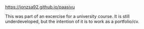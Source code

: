 https://jonzsa92.github.io/paasivu

This was part of an excercise for a university course. It is still underdeveloped, but the intention of it is to work as a portfolio/cv. 
